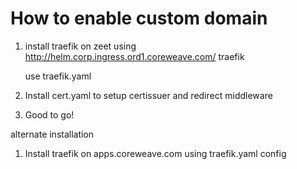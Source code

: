 # How to enable custom domain

1. install traefik on zeet using 
    http://helm.corp.ingress.ord1.coreweave.com/
    traefik

    use traefik.yaml

2. Install cert.yaml to setup certissuer and redirect middleware

3. Good to go!


alternate installation
1. Install traefik on apps.coreweave.com using traefik.yaml config
